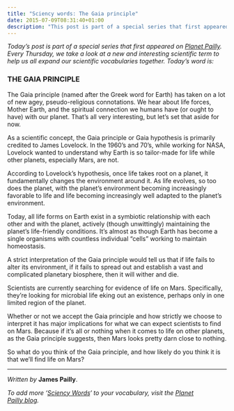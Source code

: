 ```yaml
---
title: "Sciency words: The Gaia principle"
date: 2015-07-09T08:31:40+01:00
description: "This post is part of a special series that first appeared on Planet Pailly"
---
```


<p><em>Today&rsquo;s post is part of a special series that first appeared on&nbsp;<a title="Planet Pailly" href="https://web.archive.org/web/20161025030923/https://planetpailly.wordpress.com/" target="_blank">Planet Pailly</a>. Every Thursday, we take a look at a new and interesting scientific term to help us all expand our scientific vocabularies together. Today&rsquo;s word is:</em></p>
<h3>THE GAIA PRINCIPLE</h3>
<p>The Gaia principle (named after the Greek word for Earth) has taken on a lot of new agey, pseudo-religious connotations. We hear about life forces, Mother Earth, and the spiritual connection we humans have (or ought to have) with our planet. That&rsquo;s all very interesting, but let&rsquo;s set that aside for now.</p>
<p>As a scientific concept, the Gaia principle or Gaia hypothesis is primarily credited to James Lovelock. In the 1960&rsquo;s and 70&rsquo;s, while working for NASA, Lovelock wanted to understand why Earth is so tailor-made for life while other planets, especially Mars, are not.</p>
<p>According to Lovelock&rsquo;s hypothesis, once life takes root on a planet, it fundamentally changes the environment around it. As life evolves, so too does the planet, with the planet&rsquo;s environment becoming increasingly favorable to life and life becoming increasingly well adapted to the planet&rsquo;s environment.</p>
<p>Today, all life forms on Earth exist in a symbiotic relationship with each other and with the planet, actively (though unwittingly) maintaining the planet&rsquo;s life-friendly conditions. It&rsquo;s almost as though Earth has become a single organisms with countless individual &ldquo;cells&rdquo; working to maintain homeostasis.</p>
<p>A strict interpretation of the Gaia principle would tell us that if life fails to alter its environment, if it fails to spread out and establish a vast and complicated planetary biosphere, then it will wither and die.</p>
<p><a href="https://web.archive.org/web/20161025030923/http://i2.wp.com/www.scifiideas.com/wp-content/uploads/2015/07/jn03-mars-doesnt-have-a-green-thumb.jpg" rel="lightbox[10429]"></a></p>
<p>Scientists are currently searching for evidence of life on Mars. Specifically, they&rsquo;re looking for microbial life eking out an existence, perhaps only in one limited region of the planet.</p>
<p>Whether or not we accept the Gaia principle and how strictly we choose to interpret it has major implications for what we can expect scientists to find on Mars. Because if it&rsquo;s all or nothing when it comes to life on other planets, as the Gaia principle suggests, then Mars looks pretty darn close to nothing.</p>
<p>So what do you think of the Gaia principle, and how likely do you think it is that we&rsquo;ll find life on Mars?</p>
<hr />
<p><em>Written by</em>&nbsp;<strong>James Pailly</strong>.</p>
<p><em>To add more&nbsp;&lsquo;<a href="https://web.archive.org/web/20161025030923/https://planetpailly.wordpress.com/category/sciency-words/" target="_blank">Sciency Words</a>&lsquo; to your vocabulary, visit the&nbsp;<a href="https://web.archive.org/web/20161025030923/https://planetpailly.wordpress.com/" target="_blank">Planet Pailly&nbsp;blog</a>.</em></p>